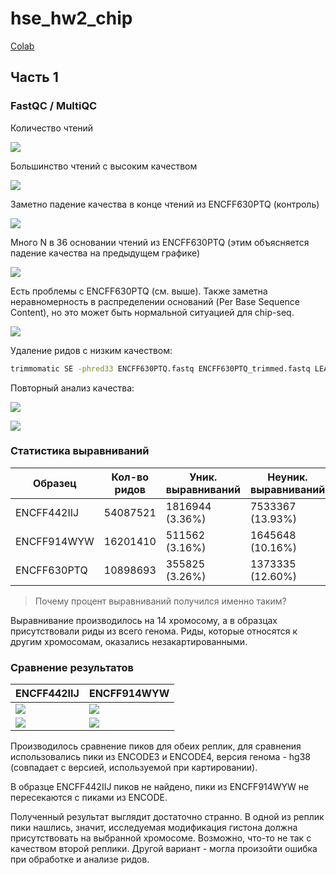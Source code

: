 # hse\_hw2\_chip

[Colab](https://colab.research.google.com/drive/1Y8K70zhbJTSiIjMBAaAUMBVQOGsylmwG)

## Часть 1

### FastQC / MultiQC

Количество чтений

![](img/fastqc_sequence_counts_plot.svg)

Большинство чтений с высоким качеством

![](img/fastqc_per_sequence_quality_scores_plot.svg)

Заметно падение качества в конце чтений из ENCFF630PTQ (контроль)

![](img/fastqc_per_base_sequence_quality_plot.svg)

Много N в 36 основании чтений из ENCFF630PTQ (этим объясняется падение качества на предыдущем графике)

![](img/fastqc_per_base_n_content_plot.svg)

Есть проблемы с ENCFF630PTQ (см. выше). Также заметна неравномерность в распределении оснований (Per Base Sequence Content), но это может быть нормальной ситуацией для chip-seq.

![](img/fastqc-status-check-heatmap.svg)

Удаление ридов с низким качеством:

```bash
trimmomatic SE -phred33 ENCFF630PTQ.fastq ENCFF630PTQ_trimmed.fastq LEADING:3 TRAILING:3 SLIDINGWINDOW:4:15 MINLEN:36
```

Повторный анализ качества:

![](img/fastqc_per_base_sequence_quality_plot_2.svg)

![](img/fastqc_per_base_n_content_plot_2.svg)

### Статистика выравниваний

| Образец     | Кол-во ридов | Уник. выравниваний | Неуник. выравниваний | Не выравнено      |
|-------------|--------------|--------------------|----------------------|-------------------|
| ENCFF442IIJ | 54087521     | 1816944 (3.36%)    | 7533367 (13.93%)     | 44737210 (82.71%) |
| ENCFF914WYW | 16201410     | 511562  (3.16%)    | 1645648 (10.16%)     | 14044200 (86.69%) |
| ENCFF630PTQ | 10898693     | 355825  (3.26%)    | 1373335 (12.60%)     | 9169533  (84.13%) |

> Почему процент выравниваний получился именно таким?

Выравнивание производилось на 14 хромосому, а в образцах присутствовали риды из всего генома.
Риды, которые относятся к другим хромосомам, оказались незакартированными.

### Сравнение результатов
ENCFF442IIJ        | ENCFF914WYW
-------------------|-------------------
![](img/venn1.png) | ![](img/venn2.png)
![](img/venn3.png) | ![](img/venn4.png)

Производилось сравнение пиков для обеих реплик, для сравнения использовались пики из ENCODE3 и ENCODE4, версия генома - hg38
(совпадает с версией, используемой при картировании).

В образце ENCFF442IIJ пиков не найдено, пики из ENCFF914WYW не пересекаются с пиками из ENCODE.

Полученный результат выглядит достаточно странно. В одной из реплик пики нашлись, значит,
исследуемая модификация гистона должна присутствовать на выбранной хромосоме.
Возможно, что-то не так с качеством второй реплики. Другой вариант - могла произойти ошибка при обработке и анализе ридов.
